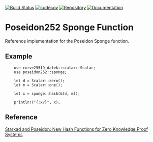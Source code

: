 [![Build Status](https://travis-ci.com/dusk-network/Poseidon252.svg?branch=master)](https://travis-ci.com/dusk-network/Poseidon252)
[![codecov](https://codecov.io/gh/dusk-network/Poseidon252/branch/master/graph/badge.svg)](https://codecov.io/gh/dusk-network/Poseidon252)
[![Repository](https://dusk-network.github.io/Poseidon252/repo-badge.svg)](https://github.com/dusk-network/Poseidon252)
[![Documentation](https://dusk-network.github.io/Poseidon252/badge.svg)](https://dusk-network.github.io/Poseidon252/index.html)

# Poseidon252 Sponge Function

Reference implementation for the Poseidon Sponge function.

## Example

```
    use curve25519_dalek::scalar::Scalar;
    use poseidon252::sponge;

    let d = Scalar::zero();
    let m = Scalar::one();

    let x = sponge::hash(&[d, m]);

    println!("{:x?}", x);
```

## Reference

[Starkad and Poseidon: New Hash Functions for Zero Knowledge Proof Systems](https://eprint.iacr.org/2019/458.pdf)

```

```
